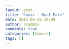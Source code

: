 ```yaml
---
layout: post
title: "Comic - Deaf Ears"
date: 2011-05-25 19:59
author: rcadmin
comments: true
categories: [Comics]
tags: []
---
```

<a href="http://bitsmack.com/comics/2011/05/25/comic-deaf-ears/"><img src="http://dl.bitsmack.com/uploads/2011/05/20110525.jpg" alt="" title="Don't worry about it I'm just going to open these programs I got in my email"  class="alignnone size-full wp-image-2197" /></a>
